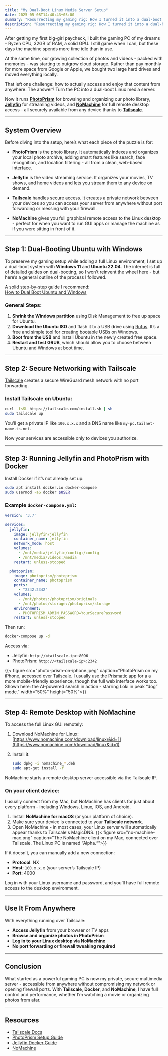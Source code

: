```yaml
---
title: "My Dual-Boot Linux Media Server Setup"
date: 2025-05-08T14:40:43+03:00
summary: "Resurrecting my gaming rig: How I turned it into a dual-boot Linux multimedia server"
description: "Resurrecting my gaming rig: How I turned it into a dual-boot Linux multimedia server"
---
```


After getting my first big-girl paycheck, I built the gaming PC of my dreams - Ryzen CPU, 32GB of RAM, a solid GPU. I still game when I can, but these days the machine spends more time idle than in use.

At the same time, our growing collection of photos and videos - packed with memories - was starting to outgrow cloud storage. Rather than pay monthly for more space from Google or Apple, we bought two large hard drives and moved everything locally.

That left one challenge: how to actually access and enjoy that content from anywhere. The answer? Turn the PC into a dual-boot Linux media server.

Now it runs [**PhotoPrism**](https://www.photoprism.app/) for browsing and organizing our photo library, [**Jellyfin**](https://jellyfin.org/) for streaming videos, and [**NoMachine**](https://www.nomachine.com/) for full remote desktop access - all securely available from any device thanks to [**Tailscale**](https://tailscale.com/).

---

## System Overview

Before diving into the setup, here’s what each piece of the puzzle is for:

* **PhotoPrism** is the photo library. It automatically indexes and organizes your local photo archive, adding smart features like search, face recognition, and location filtering - all from a clean, web-based interface.

* **Jellyfin** is the video streaming service. It organizes your movies, TV shows, and home videos and lets you stream them to any device on demand.

* **Tailscale** handles secure access. It creates a private network between your devices so you can access your server from anywhere without port forwarding or messing with your firewall.

* **NoMachine** gives you full graphical remote access to the Linux desktop - perfect for when you want to run GUI apps or manage the machine as if you were sitting in front of it.

---
## Step 1: Dual-Booting Ubuntu with Windows

To preserve my gaming setup while adding a full Linux environment, I set up a dual-boot system with **Windows 11** and **Ubuntu 22.04**. The internet is full of detailed guides on dual-booting, so I won’t reinvent the wheel here - but here’s a general outline of the process I followed.

A solid step-by-step guide I recommend:  
[How to Dual Boot Ubuntu and Windows](https://help.ubuntu.com/community/WindowsDualBoot#Install_Ubuntu_after_Windows)

### General Steps:

1. **Shrink the Windows partition** using Disk Management to free up space for Ubuntu.
2. **Download the Ubuntu ISO** and flash it to a USB drive using [Rufus](https://rufus.ie/). It’s a free and simple tool for creating bootable USBs on Windows.
3. **Boot from the USB** and install Ubuntu in the newly created free space.
4. **Restart and test GRUB**, which should allow you to choose between Ubuntu and Windows at boot time.

---

## Step 2: Secure Networking with Tailscale

[Tailscale](https://tailscale.com/) creates a secure WireGuard mesh network with no port forwarding.

### Install Tailscale on Ubuntu:

```bash
curl -fsSL https://tailscale.com/install.sh | sh
sudo tailscale up
```

You’ll get a private IP like `100.x.x.x` and a DNS name like `my-pc.tailnet-name.ts.net`.

Now your services are accessible only to devices you authorize.


---

## Step 3: Running Jellyfin and PhotoPrism with Docker

Install Docker if it’s not already set up:

```bash
sudo apt install docker.io docker-compose
sudo usermod -aG docker $USER
```

### Example `docker-compose.yml`:

```yaml
version: '3.7'

services:
  jellyfin:
    image: jellyfin/jellyfin
    container_name: jellyfin
    network_mode: host
    volumes:
      - /mnt/media/jellyfin/config:/config
      - /mnt/media/videos:/media
    restart: unless-stopped

  photoprism:
    image: photoprism/photoprism
    container_name: photoprism
    ports:
      - "2342:2342"
    volumes:
      - /mnt/photos:/photoprism/originals
      - /mnt/photos/storage:/photoprism/storage
    environment:
      - PHOTOPRISM_ADMIN_PASSWORD=YourSecurePassword
    restart: unless-stopped
```

Then run:

```bash
docker-compose up -d
```

Access via:

* Jellyfin: `http://<tailscale-ip>:8096`
* PhotoPrism: `http://<tailscale-ip>:2342`

{{< figure src="photo-prism-on-iphone.jpeg" caption="PhotoPrism on my iPhone, accessed over Tailscale. I usually use the [Prismatic](https://apps.apple.com/us/app/prismatic-a-photoprism-client/id6639586495) app for a a more mobile-friendly experience, though the full web interface works too. Shown here: the AI-powered search in action - starring Loki in peak “dog” mode." width="50%" height="50%">}}


---

## Step 4: Remote Desktop with NoMachine

To access the full Linux GUI remotely:

1. Download NoMachine for Linux: [https://www.nomachine.com/download/linux\&id=1](https://www.nomachine.com/download/linux&id=1)
2. Install it:

   ```bash
   sudo dpkg -i nomachine_*.deb
   sudo apt-get install -f
   ```

NoMachine starts a remote desktop server accessible via the Tailscale IP.

### On your client device:

I usually connect from my Mac, but NoMachine has clients for just about every platform - including Windows, Linux, iOS, and Android.

1. Install **NoMachine for macOS** (or your platform of choice).
2. Make sure your device is connected to your **Tailscale network**.
3. Open NoMachine - in most cases, your Linux server will automatically appear thanks to Tailscale's MagicDNS. 
{{< figure src="no-machine-mac.png" caption="The NoMachine client on my Mac, connected over Tailscale. The Linux PC is named “Alpha.“">}}

If it doesn’t, you can manually add a new connection:
   - **Protocol**: NX  
   - **Host**: `100.x.x.x` (your server’s Tailscale IP)  
   - **Port**: 4000

Log in with your Linux username and password, and you’ll have full remote access to the desktop environment.

---

## Use It From Anywhere

With everything running over Tailscale:

* **Access Jellyfin** from your browser or TV apps
* **Browse and organize photos in PhotoPrism**
* **Log in to your Linux desktop via NoMachine**
* **No port forwarding or firewall tweaking required**

---

## Conclusion

What started as a powerful gaming PC is now my private, secure multimedia server - accessible from anywhere without compromising my network or opening firewall ports. With **Tailscale**, **Docker**, and **NoMachine**, I have full control and performance, whether I’m watching a movie or organizing photos from afar.

---

## Resources

* [Tailscale Docs](https://tailscale.com/kb/)
* [PhotoPrism Setup Guide](https://docs.photoprism.app/getting-started/)
* [Jellyfin Docker Guide](https://jellyfin.org/docs/general/administration/docker/)
* [NoMachine](https://www.nomachine.com/)


